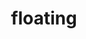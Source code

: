 ---
layout: landing_page
sidebar: qq_cli_command_reference_sidebar
summary: Listing of commands for floating
title: floating

---